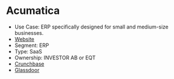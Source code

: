 # Acumatica
- Use Case: ERP specifically designed for small and medium-size businesses.
- [Website](https://www.acumatica.com/)
- Segment: ERP
- Type: SaaS
- Ownership: INVESTOR AB or EQT
- [Crunchbase](https://www.crunchbase.com/organization/acumatica)
- [Glassdoor](https://www.glassdoor.com/Overview/Working-at-Acumatica-EI_IE562378.11,20.htm)


